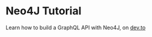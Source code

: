 # Neo4J Tutorial

Learn how to build a GraphQL API with Neo4J, on [dev.to](https://dev.to/fastflowz/generate-graphql-resolvers-from-your-schema)
